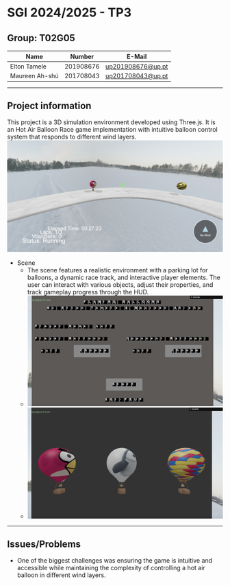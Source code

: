# SGI 2024/2025 - TP3

## Group: T02G05

| Name             | Number    | E-Mail             |
| ---------------- | --------- | ------------------ |
| Elton Tamele     | 201908676 | up201908676@up.pt  |
| Maureen Ah-shú   | 201708043 | up201708043@up.pt  |

----
## Project information
This project is a 3D simulation environment developed using Three.js. It is an Hot Air Balloon Race game implementation with intuitive balloon control system that responds to different wind layers.
![Scene Overview](screenshots/screenshot3.png)
- Scene
  - The scene features a realistic environment with a parking lot for balloons, a dynamic race track, and interactive player elements. The user can interact with various objects, adjust their properties, and track gameplay progress through the HUD.
  - ![Main Menu](screenshots/screenshot1.png)
  - ![Parking Lot](screenshots/screenshot2.png)
----
## Issues/Problems

- One of the biggest challenges was ensuring the game is intuitive and accessible while maintaining the complexity of controlling a hot air balloon in different wind layers.
